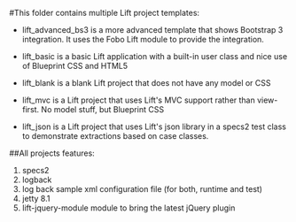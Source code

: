 #This folder contains multiple Lift project templates:

- lift_advanced_bs3 is a more advanced template that shows Bootstrap 3 integration.
             It uses the Fobo Lift module to provide the integration.

- lift_basic is a basic Lift application with a built-in user class
             and nice use of Blueprint CSS and HTML5


- lift_blank is a blank Lift project that does not have any model
             or CSS

- lift_mvc   is a Lift project that uses Lift's MVC support rather
             than view-first.  No model stuff, but Blueprint CSS

- lift_json  is a Lift project that uses Lift's json library in a specs2 test class
             to demonstrate extractions based on case classes.


##All projects features:

1. specs2
2. logback
3. log back sample xml configuration file (for both, runtime and test)
4. jetty 8.1
5. lift-jquery-module module to bring the latest jQuery plugin
